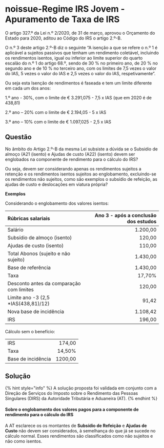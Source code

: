 # noissue-Regime IRS Jovem - Apuramento de Taxa de IRS

O artigo 327.º da Lei n.º 2/2020, de 31 de março, aprovou o Orçamento do Estado para 2020, aditou ao Código do IRS o artigo 2.º-B.

O n.º 3 deste artigo 2.º-B diz o seguinte “A isenção a que se refere o n.º 1 é aplicável a sujeitos passivos que tenham um rendimento coletável, incluindo os rendimentos isentos, igual ou inferior ao limite superior do quarto escalão do n.º 1 do artigo 68.º, sendo de 30 % no primeiro ano, de 20 % no segundo ano e de 10 % no terceiro ano, com os limites de 7,5 vezes o valor do IAS, 5 vezes o valor do IAS e 2,5 vezes o valor do IAS, respetivamente”.

Ou seja esta Isenção de rendimentos é faseada e tem um limite diferente em cada um dos anos:

1.º ano - 30%, com o limite de € 3.291,075 - 7,5 x IAS \(que em 2020 é de 438,81\)

2.º ano – 20% com o limite de € 2.194,05 - 5 x IAS

3.º ano – 10% com o limite de € 1.097,025 - 2,5 x IAS

## Questão <a id="duvida-1"></a>

No âmbito do Artigo 2.º-B da mesma Lei subsiste a dúvida se o Subsidio de almoço \(A21 \(isento\) e Ajudas de custo \(A22\) \(isento\) devem ser englobados na componente de rendimento para o cálculo do IRS?

Ou seja, devem ser considerando apenas os rendimentos sujeitos a retenção e os rendimentos isentos sujeitos ao englobamento, excluindo-se os rendimentos não sujeitos, como são exemplos o subsídio de refeição, as ajudas de custo e deslocações em viatura própria?

**Exemplos**

Considerando o englobamento dos valores isentos:

| Rúbricas salariais | Ano 3 - após a conclusão dos estudos |
| :--- | ---: |
| Salário | 1.200,00 |
| Subsídio de almoço \(isento\) | 120,00 |
| Ajudas de custo \(isento\) | 110,00 |
| Total Abonos \(sujeito e não sujeito\) | 1.430,00 |
| Base de referência | ﻿1.430,00﻿ |
| ﻿﻿Taxa | 17,70% |
| Desconto antes da comparação com limites | 120,00 |
| Limite ano -3 \(2,5 \*IAS\(438,81\)/12\) | 91,42 |
| Nova base de incidência | 1.108,42 |
| IRS | ﻿196,00﻿ |

Cálculo sem o benefício:

|  |  |
| :--- | ---: |
| IRS | 174,00 |
| Taxa | 14,50% |
| Base de incidência | 1200,00 |

## Solução

{% hint style="info" %}
A solução proposta foi validada em conjunto com a Direção de Serviços do Imposto sobre o Rendimento das Pessoas Singulares \(DIRS\) da Autoridade Tributária e Aduaneira \(AT\).
{% endhint %}

#### Sobre o englobamento dos valores pagos para a componente de rendimento para o cálculo do IRS

A AT esclarece os os montantes de **Subsídio de Refeição** e **Ajudas de Custo** não devem ser considerados, à semelhança do que já se sucede no cálculo normal. Esses rendimentos são classificados como não sujeitos e não como isentos.

